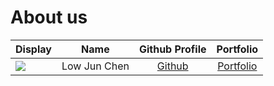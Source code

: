 # About us

Display |     Name     |               Github Profile               | Portfolio 
--------|:------------:|:------------------------------------------:|:---------:
![](https://via.placeholder.com/100.png?text=Photo) | Low Jun Chen | [Github](https://lowjunchen.github.io/ip/) | [Portfolio]()
